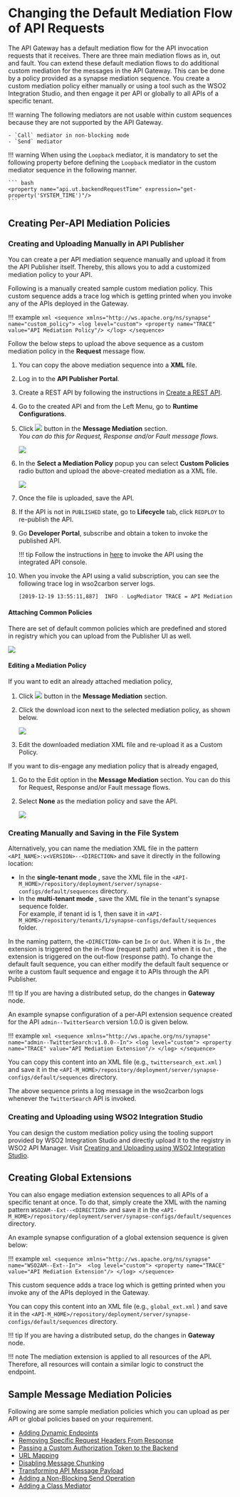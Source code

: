 # Changing the Default Mediation Flow of API Requests

The API Gateway has a default mediation flow for the API invocation requests that it receives. There are three main mediation
flows as in, out and fault. You can extend these default mediation flows to do additional custom mediation for the messages in the API Gateway. This can be done by a policy provided as a synapse mediation sequence. You create a custom mediation policy either manually or using a tool such as the WSO2 Integration Studio, and then engage it per API or globally to all APIs of a specific tenant. 

!!! warning
    The following mediators are not usable within custom sequences because they are not supported by the API Gateway.

    - `Call` mediator in non-blocking mode
    - `Send` mediator

!!! warning
    When using the `Loopback` mediator, it is mandatory to set the following property before defining the `Loopback`
    mediator in the custom mediator sequence in the following manner.

    ``` bash
    <property name="api.ut.backendRequestTime" expression="get-property('SYSTEM_TIME')"/>
    ```

## Creating Per-API Mediation Policies

### Creating and Uploading Manually in API Publisher

You can create a per API mediation sequence manually and upload it from the API Publisher itself. Thereby, this allows 
you to add a customized mediation policy to your API. 

Following is a manually created sample custom mediation policy. This custom sequence adds a trace log which is getting printed when you invoke any of the APIs deployed in the Gateway.

!!! example
    ```xml
    <sequence xmlns="http://ws.apache.org/ns/synapse" name="custom_policy">
      <log level="custom">
        <property name="TRACE" value="API Mediation Policy"/>
      </log>
    </sequence>
    ```

Follow the below steps to upload the above sequence as a custom mediation policy in the **Request** message flow.

1. You can copy the above mediation sequence into a **XML** file.
2.  Log in to the **API Publisher Portal**.
3.  Create a REST API by following the instructions in [Create a REST API]({{base_path}}/learn/design-api/create-api/create-a-rest-api/).
4.  Go to the created API and from the Left Menu, go to **Runtime Configurations**.
5.  Click [![]({{base_path}}/assets/img/learn/api-gateway/message-mediation/edit-button.png)]({{base_path}}/assets/img/learn/api-gateway/message-mediation/edit-button.png) button in the **Message Mediation** section.  
*You can do this for Request, Response and/or Fault message flows.*     
  
    [![]({{base_path}}/assets/img/learn/api-gateway/message-mediation/edit-mediation.png)]({{base_path}}/assets/img/learn/api-gateway/message-mediation/edit-mediation.png)  

6.  In the **Select a Mediation Policy** popup you can select **Custom Policies** radio button and upload the above-created mediation as a XML file.  

    [![]({{base_path}}/assets/img/learn/api-gateway/message-mediation/upload-mediation.png)]({{base_path}}/assets/img/learn/api-gateway/message-mediation/upload-mediation.png)

7.  Once the file is uploaded, save the API.

9.  If the API is not in `PUBLISHED` state, go to **Lifecycle** tab, click `REDPLOY` to re-publish the API. 

10. Go **Developer Portal**, subscribe and obtain a token to invoke the published API. 

    !!! tip
        Follow the instructions in [here]({{base_path}}/learn/consume-api/invoke-apis/invoke-apis-using-tools/invoke-an-api-using-the-integrated-api-console/) to invoke the API using the integrated API console. 

8.  When you invoke the API using a valid subscription, you can see the following trace log in wso2carbon server logs.

    ```bash
    [2019-12-19 13:55:11,887]  INFO - LogMediator TRACE = API Mediation Policy
    ```

#### Attaching Common Policies

There are set of default common policies which are predefined and stored in registry which you can upload from the 
Publisher UI as well.

[![]({{base_path}}/assets/img/learn/api-gateway/message-mediation/common-policies.png)]({{base_path}}/assets/img/learn/api-gateway/message-mediation/common-policies.png)

#### Editing a Mediation Policy

If you want to edit an already attached mediation policy,

1.  Click [![]({{base_path}}/assets/img/learn/api-gateway/message-mediation/edit-button.png)]({{base_path}}/assets/img/learn/api-gateway/message-mediation/edit-button.png) button in the **Message Mediation** section. 

2.  Click the download icon next to the selected mediation policy, as shown below.  

    [![]({{base_path}}/assets/img/learn/api-gateway/message-mediation/download-and-edit-mediation.png)]({{base_path}}/assets/img/learn/api-gateway/message-mediation/download-and-edit-mediation.png)
    
2.  Edit the downloaded mediation XML file and re-upload it as a Custom Policy.

If you want to dis-engage any mediation policy that is already engaged,

1.  Go to the Edit option in the **Message Mediation** section.
You can do this for Request, Response and/or Fault message flows.

2.  Select **None** as the mediation policy and save the API.

    [![]({{base_path}}/assets/img/learn/api-gateway/message-mediation/non-mediation.png)]({{base_path}}/assets/img/learn/api-gateway/message-mediation/non-mediation.png)

### Creating Manually and Saving in the File System

Alternatively, you can name the mediation XML file in the pattern `<API_NAME>:v<VERSION>--<DIRECTION>` and save it directly in the following location:

-   In the **single-tenant mode** , save the XML file in the `<API-M_HOME>/repository/deployment/server/synapse-configs/default/sequences` directory.
-   In the **multi-tenant mode** , save the XML file in the tenant's synapse sequence folder.   
For example, if tenant id is 1, then save it in `<API-M_HOME>/repository/tenants/1/synapse-configs/default/sequences` folder.

In the naming pattern, the `<DIRECTION>` can be `In` or `Out`. When it is `In` , the extension is triggered on the in-flow (request path) and when it is `Out` , the extension is triggered on the out-flow (response path). To change the default fault sequence, you can either modify the default fault sequence or write a custom fault sequence and engage it to APIs through the API Publisher.

!!! tip
    If you are having a distributed setup, do the changes in **Gateway** node.

An example synapse configuration of a per-API extension sequence created for the API `admin--TwitterSearch` version 1.0.0 is given below.

!!! example
    ``` xml
    <sequence xmlns="http://ws.apache.org/ns/synapse" name="admin--TwitterSearch:v1.0.0--In">
      <log level="custom">
        <property name="TRACE" value="API Mediation Extension"/>
      </log>
    </sequence>
    ```

You can copy this content into an XML file (e.g., `twittersearch_ext.xml` ) and save it in the `<API-M_HOME>/repository/deployment/server/synapse-configs/default/sequences` directory.

The above sequence prints a log message in the wso2carbon logs whenever the `TwitterSearch` API is invoked.

### Creating and Uploading using WSO2 Integration Studio

You can design the custom mediation policy using the tooling support provided by WSO2 Integration Studio and directly upload it
to the registry in WSO2 API Manager. Visit [Creating and Uploading using WSO2 Integration Studio]({{base_path}}/learn/api-gateway/message-mediation/creating-and-uploading-using-integration-studio).

## Creating Global Extensions

You can also engage mediation extension sequences to all APIs of a specific tenant at once. To do that, simply create the XML with the naming pattern `WSO2AM--Ext--<DIRECTION>` and save it in the `<API-M_HOME>/repository/deployment/server/synapse-configs/default/sequences` directory.

An example synapse configuration of a global extension sequence is given below:

!!! example
    ``` xml
    <sequence xmlns="http://ws.apache.org/ns/synapse" name="WSO2AM--Ext--In"> 
      <log level="custom">
        <property name="TRACE" value="API Mediation Extension"/>
      </log>
    </sequence>
    ```

This custom sequence adds a trace log which is getting printed when you invoke any of the APIs deployed in the Gateway.

You can copy this content into an XML file (e.g., `global_ext.xml` ) and save it in the `<API-M_HOME>/repository/deployment/server/synapse-configs/default/sequences` directory.

!!! tip
    If you are having a distributed setup, do the changes in **Gateway** node.

!!! note
    The mediation extension is applied to all resources of the API. Therefore, all resources will contain a similar logic to construct the endpoint.

## Sample Message Mediation Policies

Following are some sample mediation policies which you can upload as per API or global policies based on your requirement.

-   [Adding Dynamic Endpoints]({{base_path}}/learn/api-gateway/message-mediation/adding-dynamic-endpoints)
-   [Removing Specific Request Headers From Response]({{base_path}}/learn/api-gateway/message-mediation/removing-specific-request-headers-from-response)
-   [Passing a Custom Authorization Token to the Backend]({{base_path}}/learn/api-gateway/message-mediation/passing-a-custom-authorization-token-to-the-backend)
-   [URL Mapping]({{base_path}}/learn/api-gateway/message-mediation/mapping-the-parameters-of-your-backend-urls-with-the-api-publisher-urls)
-   [Disabling Message Chunking]({{base_path}}/learn/api-gateway/message-mediation/disabling-message-chunking)
-   [Transforming API Message Payload]({{base_path}}/learn/api-gateway/message-mediation/transforming-api-message-payload)
-   [Adding a Non-Blocking Send Operation]({{base_path}}/learn/api-gateway/message-mediation/adding-a-non-blocking-send-operation)
-   [Adding a Class Mediator]({{base_path}}/learn/api-gateway/message-mediation/adding-a-class-mediator)
